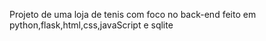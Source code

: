 Projeto de uma loja de tenis com foco no back-end feito em python,flask,html,css,javaScript e sqlite

